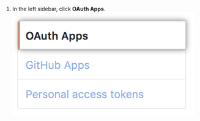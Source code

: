 1. In the left sidebar, click **OAuth Apps**.
![OAuth Apps section](/assets/images/settings/oauth_apps_post2dot12.png)
